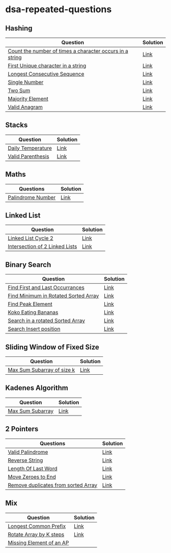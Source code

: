 # dsa-repeated-questions

## Hashing

| Question                                                     | Solution                                                     |
| ------------------------------------------------------------ | ------------------------------------------------------------ |
| [Count the number of times a character occurs in a string](https://github.com/SuvadeepMukherjee/dsa-repeated-questions/blob/main/Hashing/count-the-number-of-times-a-character-comes-in-a-string.md) | [Link](https://github.com/SuvadeepMukherjee/dsa-repeated-questions/blob/main/Hashing/count-the-number-of-times-a-character-comes-in-a-string.md) |
| [First Unique character in a string](https://leetcode.com/problems/first-unique-character-in-a-string/description/) | [Link](https://github.com/SuvadeepMukherjee/dsa-repeated-questions/blob/main/Hashing/first-unique-character-in-string.md) |
| [Longest Consecutive Sequence](https://leetcode.com/problems/longest-consecutive-sequence/description/) | [Link](https://github.com/SuvadeepMukherjee/dsa-repeated-questions/blob/main/Hashing/longest-consecutive-sequence.md) |
| [Single Number](https://leetcode.com/problems/single-number/description/) | [Link](https://github.com/SuvadeepMukherjee/dsa-repeated-questions/blob/main/Hashing/single-number.md) |
| [Two Sum](https://github.com/SuvadeepMukherjee/dsa-repeated-questions/blob/main/Hashing/two-sum.md) | [Link](https://github.com/SuvadeepMukherjee/dsa-repeated-questions/blob/main/Hashing/two-sum.md) |
| [Majority Element](https://leetcode.com/problems/majority-element/description/) | [Link](https://github.com/SuvadeepMukherjee/dsa-repeated-questions/blob/main/Hashing/majority-element.md) |
| [Valid Anagram](https://leetcode.com/problems/valid-anagram/description/) | [Link](https://github.com/SuvadeepMukherjee/dsa-repeated-questions/blob/main/Hashing/valid-anagram.md) |

## Stacks

| Question                                                     | Solution                                                     |
| ------------------------------------------------------------ | ------------------------------------------------------------ |
| [Daily Temperature](https://leetcode.com/problems/daily-temperatures/description/) | [Link](https://github.com/SuvadeepMukherjee/dsa-repeated-questions/blob/main/Stacks/daily-temperature.md) |
| [Valid Parenthesis](https://leetcode.com/problems/valid-parentheses/description/) | [Link](https://github.com/SuvadeepMukherjee/dsa-repeated-questions/blob/main/Stacks/valid-parenthesis.md) |

## Maths

| Questions             | Solution                                                     |
| --------------------- | ------------------------------------------------------------ |
| [Palindrome Number]() | [Link](https://github.com/SuvadeepMukherjee/dsa-repeated-questions/blob/main/Math/Palindrome-number.md) |

## Linked List

| Question                                                     | Solution                                                     |
| ------------------------------------------------------------ | ------------------------------------------------------------ |
| [Linked List Cycle 2](https://leetcode.com/problems/linked-list-cycle-ii/description/) | [Link](https://github.com/SuvadeepMukherjee/dsa-repeated-questions/blob/main/Linked%20List/Linked-List-Cycle-2.md) |
| [Intersection of 2 Linked Lists](https://leetcode.com/problems/intersection-of-two-linked-lists/description/) | [Link](https://github.com/SuvadeepMukherjee/dsa-repeated-questions/blob/main/Linked%20List/intersection-of-2-linked-lists.md) |

## Binary Search

| Question                                 | Solution |
| ---------------------------------------- | -------- |
| [Find First and Last Occurrances]()      | [Link]() |
| [Find Minimum in Rotated Sorted Array]() | [Link]() |
| [Find Peak Element]()                    | [Link]() |
| [Koko Eating Bananas]()                  | [Link]() |
| [Search in a rotated Sorted Array]()     | [Link]() |
| [Search Insert position]()               | [Link]() |

## Sliding Window of Fixed Size

| Question                                                     | Solution                                                     |
| ------------------------------------------------------------ | ------------------------------------------------------------ |
| [Max Sum Subarray of size k](https://www.geeksforgeeks.org/problems/max-sum-subarray-of-size-k5313/1) | [Link](https://github.com/SuvadeepMukherjee/dsa-repeated-questions/blob/main/Arrays-Strings/max-sum-subarray-of-size-k.md) |

## Kadenes Algorithm

| Question                                                     | Solution                                                     |
| ------------------------------------------------------------ | ------------------------------------------------------------ |
| [Max Sum Subarray](https://leetcode.com/problems/maximum-subarray/description/) | [Link](https://github.com/SuvadeepMukherjee/dsa-repeated-questions/blob/main/kadenes%20algorithm/max-sum-subarray.md) |

## 2 Pointers

| Questions                                                    | Solution                                                     |
| ------------------------------------------------------------ | ------------------------------------------------------------ |
| [Valid Palindrome](https://leetcode.com/problems/valid-palindrome/description/) | [Link](https://github.com/SuvadeepMukherjee/dsa-repeated-questions/blob/main/2%20pointers/valid-palindrome.md) |
| [Reverse String](https://leetcode.com/problems/reverse-string/description/) | [Link](https://github.com/SuvadeepMukherjee/dsa-repeated-questions/blob/main/2%20pointers/reverse-a-string.md) |
| [Length Of Last Word](https://leetcode.com/problems/length-of-last-word/description/) | [Link]()                                                     |
| [Move Zeroes to End](https://leetcode.com/problems/move-zeroes/description/) | [Link](https://github.com/SuvadeepMukherjee/dsa-repeated-questions/blob/main/2%20pointers/move-zeroes-to-end.md) |
| [Remove duplicates from sorted Array]()                      | [Link]()                                                     |

## Mix

| Question                                                     | Solution                                                     |
| ------------------------------------------------------------ | ------------------------------------------------------------ |
| [Longest Common Prefix](https://leetcode.com/problems/longest-common-prefix/) | [Link](https://github.com/SuvadeepMukherjee/dsa-repeated-questions/blob/main/mix/longest-common-prefix.md) |
| [Rotate Array by K steps](https://leetcode.com/problems/rotate-array/description/) | [Link](https://github.com/SuvadeepMukherjee/dsa-repeated-questions/blob/main/mix/rotate-array-by-k-steps.md) |
| [Missing Element of an AP]()                                 |                                                              |

